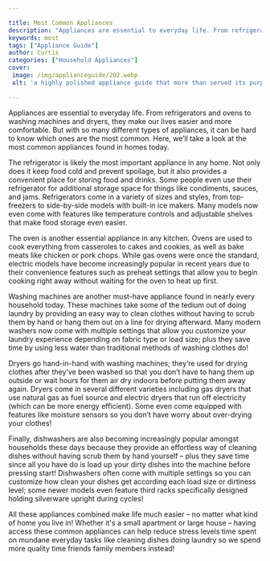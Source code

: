 ```yaml
---

title: Most Common Appliances
description: "Appliances are essential to everyday life. From refrigerators and ovens to washing machines and dryers, they make our lives easier...find out now"
keywords: most
tags: ["Appliance Guide"]
author: Curtis
categories: ["Household Appliances"]
cover: 
 image: /img/applianceguide/202.webp
 alt: 'a highly polished appliance guide that more than served its purpose'

---
```


Appliances are essential to everyday life. From refrigerators and ovens to washing machines and dryers, they make our lives easier and more comfortable. But with so many different types of appliances, it can be hard to know which ones are the most common. Here, we’ll take a look at the most common appliances found in homes today.

The refrigerator is likely the most important appliance in any home. Not only does it keep food cold and prevent spoilage, but it also provides a convenient place for storing food and drinks. Some people even use their refrigerator for additional storage space for things like condiments, sauces, and jams. Refrigerators come in a variety of sizes and styles, from top-freezers to side-by-side models with built-in ice makers. Many models now even come with features like temperature controls and adjustable shelves that make food storage even easier.

The oven is another essential appliance in any kitchen. Ovens are used to cook everything from casseroles to cakes and cookies, as well as bake meats like chicken or pork chops. While gas ovens were once the standard, electric models have become increasingly popular in recent years due to their convenience features such as preheat settings that allow you to begin cooking right away without waiting for the oven to heat up first.

Washing machines are another must-have appliance found in nearly every household today. These machines take some of the tedium out of doing laundry by providing an easy way to clean clothes without having to scrub them by hand or hang them out on a line for drying afterward. Many modern washers now come with multiple settings that allow you customize your laundry experience depending on fabric type or load size; plus they save time by using less water than traditional methods of washing clothes do!

Dryers go hand-in-hand with washing machines; they’re used for drying clothes after they’ve been washed so that you don’t have to hang them up outside or wait hours for them air dry indoors before putting them away again. Dryers come in several different varieties including gas dryers that use natural gas as fuel source and electric dryers that run off electricity (which can be more energy efficient). Some even come equipped with features like moisture sensors so you don’t have worry about over-drying your clothes! 

Finally, dishwashers are also becoming increasingly popular amongst households these days because they provide an effortless way of cleaning dishes without having scrub them by hand yourself – plus they save time since all you have do is load up your dirty dishes into the machine before pressing start! Dishwashers often come with multiple settings so you can customize how clean your dishes get according each load size or dirtiness level; some newer models even feature third racks specifically designed holding silverware upright during cycles! 

 All these appliances combined make life much easier – no matter what kind of home you live in! Whether it's a small apartment or large house – having access these common appliances can help reduce stress levels time spent on mundane everyday tasks like cleaning dishes doing laundry so we spend more quality time friends family members instead!
